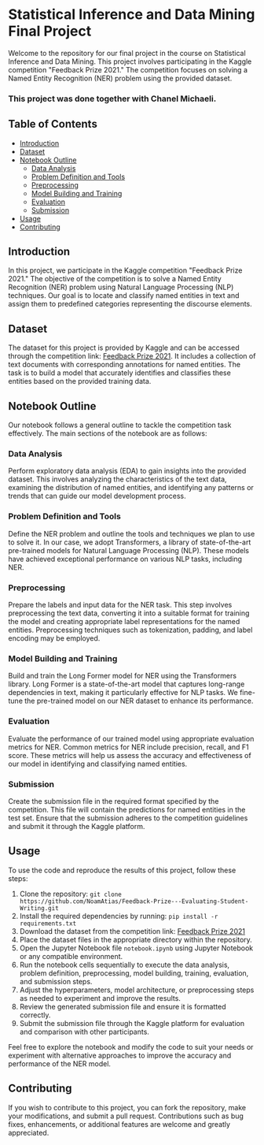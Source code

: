 # Statistical Inference and Data Mining Final Project

Welcome to the repository for our final project in the course on Statistical Inference and Data Mining. This project involves participating in the Kaggle competition "Feedback Prize 2021." The competition focuses on solving a Named Entity Recognition (NER) problem using the provided dataset.
### This project was done together with Chanel Michaeli.

## Table of Contents

- [Introduction](#introduction)
- [Dataset](#dataset)
- [Notebook Outline](#notebook-outline)
  - [Data Analysis](#data-analysis)
  - [Problem Definition and Tools](#problem-definition-and-tools)
  - [Preprocessing](#preprocessing)
  - [Model Building and Training](#model-building-and-training)
  - [Evaluation](#evaluation)
  - [Submission](#submission)
- [Usage](#usage)
- [Contributing](#Contributing)


## Introduction

In this project, we participate in the Kaggle competition "Feedback Prize 2021." The objective of the competition is to solve a Named Entity Recognition (NER) problem using Natural Language Processing (NLP) techniques. Our goal is to locate and classify named entities in text and assign them to predefined categories representing the discourse elements.

## Dataset

The dataset for this project is provided by Kaggle and can be accessed through the competition link: [Feedback Prize 2021](https://www.kaggle.com/c/feedback-prize-2021). It includes a collection of text documents with corresponding annotations for named entities. The task is to build a model that accurately identifies and classifies these entities based on the provided training data.

## Notebook Outline

Our notebook follows a general outline to tackle the competition task effectively. The main sections of the notebook are as follows:

### Data Analysis

Perform exploratory data analysis (EDA) to gain insights into the provided dataset. This involves analyzing the characteristics of the text data, examining the distribution of named entities, and identifying any patterns or trends that can guide our model development process.

### Problem Definition and Tools

Define the NER problem and outline the tools and techniques we plan to use to solve it. In our case, we adopt Transformers, a library of state-of-the-art pre-trained models for Natural Language Processing (NLP). These models have achieved exceptional performance on various NLP tasks, including NER.

### Preprocessing

Prepare the labels and input data for the NER task. This step involves preprocessing the text data, converting it into a suitable format for training the model and creating appropriate label representations for the named entities. Preprocessing techniques such as tokenization, padding, and label encoding may be employed.

### Model Building and Training

Build and train the Long Former model for NER using the Transformers library. Long Former is a state-of-the-art model that captures long-range dependencies in text, making it particularly effective for NLP tasks. We fine-tune the pre-trained model on our NER dataset to enhance its performance.

### Evaluation

Evaluate the performance of our trained model using appropriate evaluation metrics for NER. Common metrics for NER include precision, recall, and F1 score. These metrics will help us assess the accuracy and effectiveness of our model in identifying and classifying named entities.

### Submission

Create the submission file in the required format specified by the competition. This file will contain the predictions for named entities in the test set. Ensure that the submission adheres to the competition guidelines and submit it through the Kaggle platform.

## Usage

To use the code and reproduce the results of this project, follow these steps:

1. Clone the repository: `git clone https://github.com/NoamAtias/Feedback-Prize---Evaluating-Student-Writing.git`
2. Install the required dependencies by running: `pip install -r requirements.txt`
3. Download the dataset from the competition link: [Feedback Prize 2021](https://www.kaggle.com/c/feedback-prize-2021)
4. Place the dataset files in the appropriate directory within the repository.
5. Open the Jupyter Notebook file `notebook.ipynb` using Jupyter Notebook or any compatible environment.
6. Run the notebook cells sequentially to execute the data analysis, problem definition, preprocessing, model building, training, evaluation, and submission steps.
7. Adjust the hyperparameters, model architecture, or preprocessing steps as needed to experiment and improve the results.
8. Review the generated submission file and ensure it is formatted correctly.
9. Submit the submission file through the Kaggle platform for evaluation and comparison with other participants.

Feel free to explore the notebook and modify the code to suit your needs or experiment with alternative approaches to improve the accuracy and performance of the NER model.

## Contributing

If you wish to contribute to this project, you can fork the repository, make your modifications, and submit a pull request. Contributions such as bug fixes, enhancements, or additional features are welcome and greatly appreciated.
